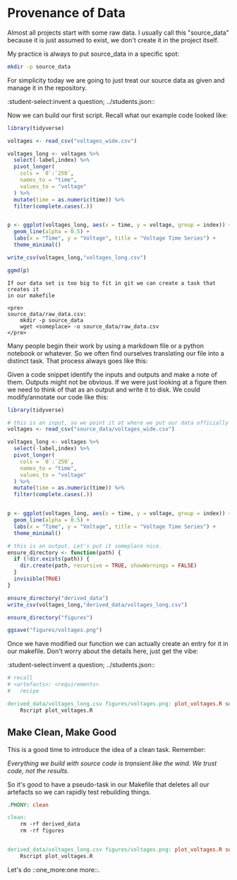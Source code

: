 Provenance of Data
==================

Almost all projects start with some raw data. I usually call this "source_data"
because it is just assumed to exist, we don't create it in the project itself.

My practice is always to put source_data in a specific spot:

```bash pwd=/bios611/my-project
mkdir -p source_data
```
For simplicity today we are going to just treat our source data as given and 
manage it in the repository.

:student-select:invent a question; ../students.json::

Now we can build our first script. Recall what our example code looked like:

```r file=../chapter2/plot_voltages.R
library(tidyverse)

voltages <- read_csv("voltages_wide.csv")

voltages_long <- voltages %>%
  select(-label,index) %>%
  pivot_longer(
    cols = `0`:`250`,
    names_to = "time",
    values_to = "voltage"
  ) %>%
  mutate(time = as.numeric(time)) %>%
  filter(complete.cases(.))


p <- ggplot(voltages_long, aes(x = time, y = voltage, group = index)) +
  geom_line(alpha = 0.5) +
  labs(x = "Time", y = "Voltage", title = "Voltage Time Series") +
  theme_minimal()

write_csv(voltages_long,"voltages_long.csv")

ggmd(p)

```
```sidebar
If our data set is too big to fit in git we can create a task that creates it
in our makefile

<pre>
source_data/raw_data.csv:
    mkdir -p source_data
    wget <someplace> -o source_data/raw_data.csv
</pre>
```

Many people begin their work by using a markdown file or a python notebook
or whatever. So we often find ourselves translating our file into
a distinct task. That process always goes like this:

Given a code snippet identify the inputs and outputs and make a note of them.
Outputs might not be obvious. If we were just looking at a figure then we 
need to think of that as an output and write it to disk. We could modify/annotate
our code like this:

```R file=/fs/bios611/my-project/plot_voltages.R
library(tidyverse)

# this is an input, so we point it at where we put our data officially
voltages <- read_csv("source_data/voltages_wide.csv")

voltages_long <- voltages %>%
  select(-label,index) %>%
  pivot_longer(
    cols = `0`:`250`,
    names_to = "time",
    values_to = "voltage"
  ) %>%
  mutate(time = as.numeric(time)) %>%
  filter(complete.cases(.))


p <- ggplot(voltages_long, aes(x = time, y = voltage, group = index)) +
  geom_line(alpha = 0.5) +
  labs(x = "Time", y = "Voltage", title = "Voltage Time Series") +
  theme_minimal()

# this is an output. Let's put it someplace nice.
ensure_directory <- function(path) {
  if (!dir.exists(path)) {
    dir.create(path, recursive = TRUE, showWarnings = FALSE)
  }
  invisible(TRUE)
}

ensure_directory("derived_data")
write_csv(voltages_long,"derived_data/voltages_long.csv")

ensure_directory("figures")

ggsave("figures/voltages.png")
```
Once we have modified our function we can actually create an entry for it in our
makefile. Don't worry about the details here, just get the vibe:

:student-select:invent a question; ../students.json::

```makefile 
# recall 
# <artefacts>: <requirements>
#   recipe

derived_data/voltages_long.csv figures/voltages.png: plot_voltages.R source_data/voltages_wide.csv
    Rscript plot_voltages.R
```

Make Clean, Make Good
---------------------

This is a good time to introduce the idea of a clean task. Remember:

*Everything we build with source code is transient like the wind. We trust
code, not the results.*

So it's good to have a pseudo-task in our Makefile that deletes all our artefacts
so we can rapidly test rebuilding things.

```Makefile 
.PHONY: clean

clean:
    rm -rf derived_data
    rm -rf figures


derived_data/voltages_long.csv figures/voltages.png: plot_voltages.R source_data/voltages_wide.csv
    Rscript plot_voltages.R

```
Let's do ::one_more:one more::. 
